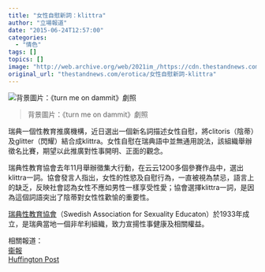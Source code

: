 ```yaml
---
title: "女性自慰新詞：klittra"
author: "立場報道"
date: "2015-06-24T12:57:00"
categories:
  - "情色"
tags: []
topics: []
image: "http://web.archive.org/web/2021im_/https://cdn.thestandnews.com/media/photos/cache/kit-10_CIbVK_1200x0.png"
original_url: "thestandnews.com/erotica/女性自慰新詞-klittra"
---
```

![背景圖片：《turn me on dammit》劇照](http://web.archive.org/web/2021im_/https://cdn.thestandnews.com/media/photos/cache/kit-10_CIbVK_1200x0.png)

> 背景圖片：《turn me on dammit》劇照

瑞典一個性教育推廣機構，近日選出一個新名詞描述女性自慰，將clitoris（陰蒂）及glitter（閃耀）結合成klittra。女性自慰在瑞典語中並無通用說法，該組織舉辦徵名比賽，期望以此推廣對性事開明、正面的觀念。

瑞典性教育協會去年11月舉辦徵集大行動，在云云1200多個參賽作品中，選出klittra一詞。協會發言人指出，女性的性慾及自慰行為，一直被視為禁忌，語言上的缺乏，反映社會認為女性不應如男性一樣享受性愛；協會選擇klittra一詞，是因為這個詞語突出了陰蒂對女性性歡愉的重要性。

[瑞典性教育協會](http://web.archive.org/web/20210628182529/http://www.rfsu.se/en/Engelska/About-rfsu/Organization/RFSU---Association/)（Swedish Association for Sexuality Educaton）於1933年成立，是瑞典當地一個非牟利組織，致力宣揚性事健康及相關權益。

相關報道：  
[衞報](http://web.archive.org/web/20210628182529/http://www.theguardian.com/society/shortcuts/2015/jun/22/klittra-sweden-new-word-female-masturbation)  
[Huffington Post](http://web.archive.org/web/20210628182529/http://www.huffingtonpost.co.uk/2015/06/18/klittra-new-word-to-describe-female-masturbation_n_7611236.html)